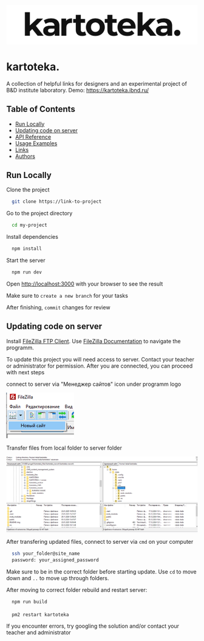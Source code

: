 ![Logo](https://github.com/marooncoucal/kartoteka-rework/blob/master/README-img/logo_banner.png)

# kartoteka.

A collection of helpful links for designers and an experimental project of B&D institute laboratory. Demo: https://kartoteka.ibnd.ru/

## Table of Contents

- [Run Locally](#run-locally)
- [Updating code on server](#updating-code-on-server)
- [API Reference](#api-reference)
- [Usage Examples](#usage-examples)
- [Links](#links)
- [Authors](#authors)

## Run Locally

Clone the project

```bash
  git clone https://link-to-project
```

Go to the project directory

```bash
  cd my-project
```

Install dependencies

```bash
  npm install
```

Start the server

```bash
  npm run dev
```

Open [http://localhost:3000](http://localhost:3000) with your browser to see the result

Make sure to `create a new branch` for your tasks

After finishing, `commit` changes for review

## Updating code on server

Install [FileZilla FTP Client](https://filezilla-project.org/download.php?type=client).
Use [FileZilla Documentation](https://wiki.filezilla-project.org/Using) to navigate the programm.

To update this project you will need access to server. Contact your teacher or administrator for permission. After you are connected, you can proceed with next steps

connect to server via "Менеджер сайтов" icon under programm logo

![Connect to server](https://github.com/marooncoucal/kartoteka-rework/blob/master/README-img/connect-filezilla.png)

Transfer files from local folder to server folder

![filezilla-window-example](https://github.com/marooncoucal/kartoteka-rework/blob/master/README-img/filezilla-window-example.png)

After transfering updated files, connect to server via `cmd` on your computer

```bash
  ssh your_folder@site_name
  password: your_assigned_password
```

Make sure to be in the correct folder before starting update. Use `cd` to move down and `..` to move up through folders.

After moving to correct folder rebuild and restart server:

```bash
  npm run build

  pm2 restart kartoteka
```

If you encounter errors, try googling the solution and/or contact your teacher and administrator
